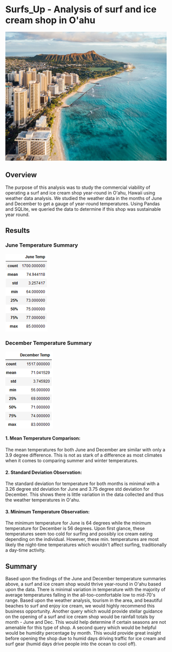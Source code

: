 # Surfs_Up - Analysis of surf and ice cream shop in O'ahu
![](https://github.com/JonathanBrown003/surfs_up/blob/07989260c5387df884ae3716262cc9369cc42d70/Resources/Oahu.jpg)
## Overview
The purpose of this analysis was to study the commercial viability of operating a surf and ice cream shop year-round in O'ahu, Hawaii using weather data analysis. We studied the weather data in the months of June and December to get a gauge of year-round temperatures. Using Pandas and SQLite, we queried the data to determine if this shop was sustainable year round. 
## Results
### June Temperature Summary                         
![](https://github.com/JonathanBrown003/surfs_up/blob/406049d9683889a5a58ccf2f60fa02a8807bd879/Resources/June_Temp.PNG)
### December Temperature Summary
![](https://github.com/JonathanBrown003/surfs_up/blob/406049d9683889a5a58ccf2f60fa02a8807bd879/Resources/December_Temp.PNG)
#### 1. Mean Temperature Comparison:     
The mean temperatures for both June and December are similar with only a 3.9 degree difference. This is not as stark of a difference as most climates when it comes     to comparing summer and winter temperatures.
#### 2. Standard Deviation Observation:
The standard deviation for temperature for both months is minimal with a 3.26 degree std deviation for June and 3.75 degree std deviation for December. This shows there is little variation in the data collected and thus the weather temperatures in O'ahu. 
#### 3. Minimum Temperature Observation:
The minimum temperature for June is 64 degrees while the minimum temperature for December is 56 degrees. Upon first glance, these temperatures seem too cold for surfing and possibly ice cream eating depending on the individual. However, these min. temperatures are most likely the night-time temperatures which wouldn't affect surfing, traditionally a day-time activity. 
## Summary
Based upon the findings of the June and December temperature summaries above, a surf and ice cream shop would thrive year-round in O'ahu based upon the data. There is minimal variation in temperature with the majority of average temperatures falling in the all-too-comfortable low to mid-70's range. Based upon the weather analysis, tourism in the area, and beautiful beaches to surf and enjoy ice cream, we would highly recommend this business opportunity. 
Another query which would provide stellar guidance on the opening of a surf and ice cream shop would be rainfall totals by month - June and Dec. This would help determine if certain seasons are not amenable for this type of shop. A second query which would be helpful would be humidity percentage by month. This would provide great insight before opening the shop due to humid days driving traffic for ice cream and surf gear (humid days drive people into the ocean to cool off). 
